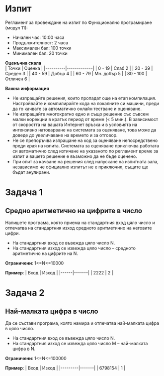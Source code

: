 # Изпит
Регламент за провеждане на изпит по Функционално програмиране (модул 11):
- Начален час: 10:00 часа
- Продължителност: 2 часа
- Максимален бал: 100 точки
- Минимален бал: 20 точки

**Оценъчна скала**	
| Точки    | Оценка      |
|----------|-------------|
| 0 - 19   | Слаб 2      |
| 20 - 39  | Среден 3    |
| 40 - 59  | Добър 4     |
| 60 - 79  | Мн. добър 5 |
| 80 - 100 | Отличен 6   |

**Важна информация**	
- Не изпращайте решения, които пропадат още на етап компилация.  Настройвайте и компилирайте кода на локалните си машини, преди да го качвате за автоматично онлайн тестване и оценяване.
- Не изпращайте многократно едно и също решение със съвсем малки корекции в кратък период от време (< 5 мин.). В зависимост от скоростта на вашата Интернет връзка и в условията на интензивно натоварване на системата за оценяване, това може да доведе до увеличаване на времето и за отговор.
- Не се препоръчва изпращане на код за оценяване непосредствено преди края на изпита. Системата за оценяване приключва работата си автоматично след изтичане на указаното по регламент време за изпит и вашето решение е възможно да не бъде оценено.
- При опит за качване на решения след напускане на изпитната зала, независимо че официално изпитът не е приключил, същите ще бъдат анулирани.

# Задача 1
## Средно аритметично на цифрите в число
Напишете програма, която приема на стандартния вход цяло число и отпечатва на стандартния изход средното аритметично на неговите цифри.
- На стандартния вход се въвежда цяло число N.
- На стандартния изход се извежда цяло число – средното аритметично на цифрите на N.

**Ограничени**:
1<=N<=10000

**Пример**:
| Вход | Изход |
|------|-------|
| 2222 | 2     |

# Задача 2
## Най-малката цифра в число
Да се състави програма, която намира и отпечатва най-малката цифра в цяло число.
- На стандартния вход се въвежда цяло число N.
- На стандартния изход се извежда цяло число M – най-малката цифра в N.

**Ограничени**:
1<=N<=100000

**Пример**:
| Вход    | Изход |
|---------|-------|
| 6798154 | 1     |
